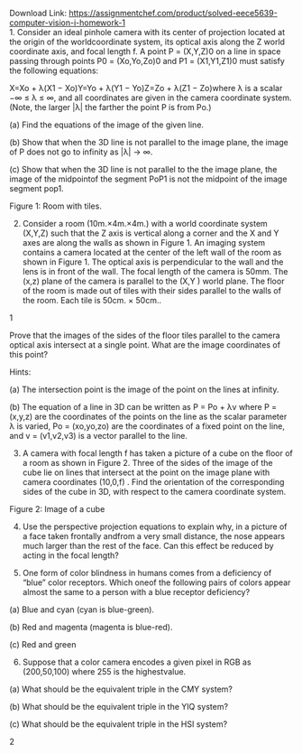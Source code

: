 Download Link: https://assignmentchef.com/product/solved-eece5639-computer-vision-i-homework-1
<br>
<span style="font-family: -apple-system, BlinkMacSystemFont, 'Segoe UI', Roboto, Oxygen-Sans, Ubuntu, Cantarell, 'Helvetica Neue', sans-serif;">1.   Consider an ideal pinhole camera with its center of projection located at the origin of the worldcoordinate system, its optical axis along the Z world coordinate axis, and focal length f. A point P = (X,Y,Z)0 on a line in space passing through points P0 = (Xo,Yo,Zo)0 and P1 = (X1,Y1,Z1)0 must satisfy the following equations:</span>

X=Xo + λ(X1 − Xo)Y=Yo + λ(Y1 − Yo)Z=Zo + λ(Z1 − Zo)where λ is a scalar −∞ ≤ λ ≤ ∞, and all coordinates are given in the camera coordinate system. (Note, the larger |λ| the farther the point P is from Po.)

(a)   Find the equations of the image of the given line.

(b)   Show that when the 3D line is not parallel to the image plane, the image of P does not go to infinity as |λ| → ∞.

(c)   Show that when the 3D line is not parallel to the the image plane, the image of the midpointof the segment PoP1 is not the midpoint of the image segment pop1.

Figure 1: Room with tiles.

2.   Consider a room (10m.×4m.×4m.) with a world coordinate system (X,Y,Z) such that the Z axis is vertical along a corner and the X and Y axes are along the walls as shown in Figure 1. An imaging system contains a camera located at the center of the left wall of the room as shown in Figure 1. The optical axis is perpendicular to the wall and the lens is in front of the wall. The focal length of the camera is 50mm. The (x,z) plane of the camera is parallel to the (X,Y ) world plane. The floor of the room is made out of tiles with their sides parallel to the walls of the room. Each tile is 50cm. × 50cm..

1

Prove that the images of the sides of the floor tiles parallel to the camera optical axis intersect at a single point. What are the image coordinates of this point?

Hints:

(a)   The intersection point is the image of the point on the lines at infinity.

(b)   The equation of a line in 3D can be written as P = Po + λv where P = (x,y,z) are the coordinates of the points on the line as the scalar parameter λ is varied, Po = (xo,yo,zo) are the coordinates of a fixed point on the line, and v = (v1,v2,v3) is a vector parallel to the line.

3.   A camera with focal length f has taken a picture of a cube on the floor of a room as shown in Figure 2. Three of the sides of the image of the cube lie on lines that intersect at the point on the image plane with camera coordinates (10,0,f) . Find the orientation of the corresponding sides of the cube in 3D, with respect to the camera coordinate system.

Figure 2: Image of a cube

4.   Use the perspective projection equations to explain why, in a picture of a face taken frontally andfrom a very small distance, the nose appears much larger than the rest of the face. Can this effect be reduced by acting in the focal length?

5.   One form of color blindness in humans comes from a deficiency of “blue” color receptors. Which oneof the following pairs of colors appear almost the same to a person with a blue receptor deficiency?

(a)   Blue and cyan (cyan is blue-green).

(b)   Red and magenta (magenta is blue-red).

(c)   Red and green

6.   Suppose that a color camera encodes a given pixel in RGB as (200,50,100) where 255 is the highestvalue.

(a)   What should be the equivalent triple in the CMY system?

(b)   What should be the equivalent triple in the YIQ system?

(c)   What should be the equivalent triple in the HSI system?

2